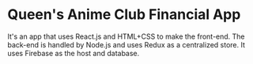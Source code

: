 # Queen's Anime Club Financial App
It's an app that uses React.js and HTML+CSS to make the front-end. 
The back-end is handled by Node.js and uses Redux as a centralized store.
It uses Firebase as the host and database.
